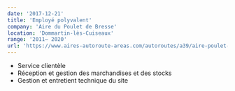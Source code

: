 ```yaml
---
date: '2017-12-21'
title: 'Employé polyvalent'
company: 'Aire du Poulet de Bresse'
location: 'Dommartin-lès-Cuiseaux'
range: '2011– 2020'
url: 'https://www.aires-autoroute-areas.com/autoroutes/a39/aire-poulet-de-bresse'
---
```


- Service clientèle
- Réception et gestion des marchandises et des stocks
- Gestion et entretient technique du site